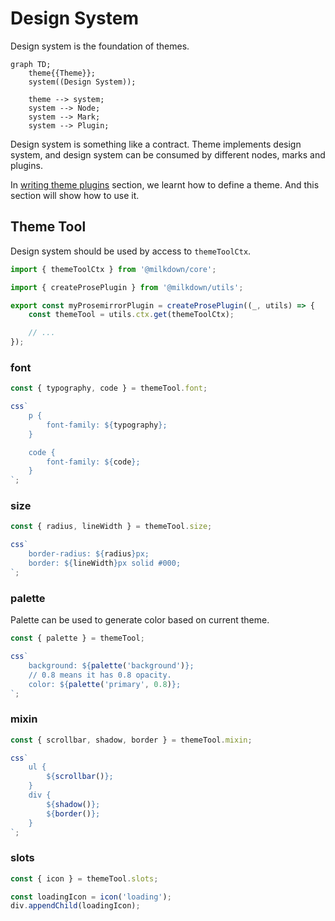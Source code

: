 # Design System

Design system is the foundation of themes.

```mermaid
graph TD;
	theme{{Theme}};
	system((Design System));

    theme --> system;
    system --> Node;
    system --> Mark;
    system --> Plugin;
```

Design system is something like a contract.
Theme implements design system, and design system can be consumed by different nodes, marks and plugins.

In [writing theme plugins](/#/writing-theme-plugins) section, we learnt how to define a theme. And this section will show how to use it.

## Theme Tool

Design system should be used by access to `themeToolCtx`.

```typescript
import { themeToolCtx } from '@milkdown/core';

import { createProsePlugin } from '@milkdown/utils';

export const myProsemirrorPlugin = createProsePlugin((_, utils) => {
    const themeTool = utils.ctx.get(themeToolCtx);

    // ...
});
```

### font

```typescript
const { typography, code } = themeTool.font;

css`
    p {
        font-family: ${typography};
    }

    code {
        font-family: ${code};
    }
`;
```

### size

```typescript
const { radius, lineWidth } = themeTool.size;

css`
    border-radius: ${radius}px;
    border: ${lineWidth}px solid #000;
`;
```

### palette

Palette can be used to generate color based on current theme.

```typescript
const { palette } = themeTool;

css`
    background: ${palette('background')};
    // 0.8 means it has 0.8 opacity.
    color: ${palette('primary', 0.8)};
`;
```

### mixin

```typescript
const { scrollbar, shadow, border } = themeTool.mixin;

css`
    ul {
        ${scrollbar()};
    }
    div {
        ${shadow()};
        ${border()};
    }
`;
```

### slots

```typescript
const { icon } = themeTool.slots;

const loadingIcon = icon('loading');
div.appendChild(loadingIcon);
```
